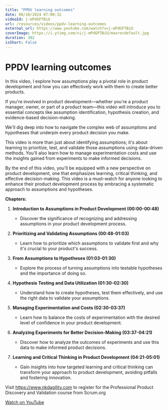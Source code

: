 ```yaml
---
title: "PPDV learning outcomes"
date: 08/10/2024 07:00:32
videoId: j-mPdGP7BiU
url: /resources/videos/ppdv-learning-outcomes
external_url: https://www.youtube.com/watch?v=j-mPdGP7BiU
coverImage: https://i.ytimg.com/vi/j-mPdGP7BiU/maxresdefault.jpg
duration: 302
isShort: False
---
```


# PPDV learning outcomes

In this video, I explore how assumptions play a pivotal role in product development and how you can effectively work with them to create better products. 

If you're involved in product development—whether you're a product manager, owner, or part of a product team—this video will introduce you to essential concepts like assumption identification, hypothesis creation, and evidence-based decision-making. 

We'll dig deep into how to navigate the complex web of assumptions and hypotheses that underpin every product decision you make.

This video is more than just about identifying assumptions; it's about learning to prioritize, test, and validate those assumptions using data-driven methods. You'll also learn how to manage experimentation costs and use the insights gained from experiments to make informed decisions. 

By the end of this video, you'll be equipped with a new perspective on product development, one that emphasizes learning, critical thinking, and effective decision-making. This video is a must-watch for anyone looking to enhance their product development process by embracing a systematic approach to assumptions and hypotheses.

**Chapters:**

1. **Introduction to Assumptions in Product Development (00:00-00:48)**
   - Discover the significance of recognizing and addressing assumptions in your product development process.

2. **Prioritizing and Validating Assumptions (00:48-01:03)**
   - Learn how to prioritize which assumptions to validate first and why it's crucial to your product's success.

3. **From Assumptions to Hypotheses (01:03-01:30)**
   - Explore the process of turning assumptions into testable hypotheses and the importance of doing so.

4. **Hypothesis Testing and Data Utilization (01:30-02:30)**
   - Understand how to create hypotheses, test them effectively, and use the right data to validate your assumptions.

5. **Managing Experimentation and Costs (02:30-03:37)**
   - Learn how to balance the costs of experimentation with the desired level of confidence in your product development.

6. **Analyzing Experiments for Better Decision-Making (03:37-04:21)**
   - Discover how to analyze the outcomes of experiments and use this data to make informed product decisions.

7. **Learning and Critical Thinking in Product Development (04:21-05:01)**
   - Gain insights into how targeted learning and critical thinking can transform your approach to product development, avoiding pitfalls and fostering innovation.

Visit https://www.nkdagility.com to register for the Professional Product Discovery and Validation course from Scrum.org

[Watch on YouTube](https://www.youtube.com/watch?v=j-mPdGP7BiU)
